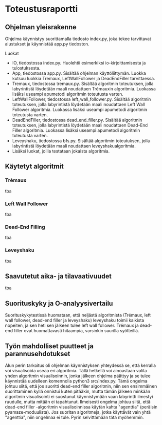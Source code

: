 # Toteustusraportti

## Ohjelman yleisrakenne

Ohjelma käynnistyy suorittamalla tiedosto index.py, joka tekee tarvittavat alustukset ja käynnistää app.py tiedoston.

Luokat
- IO, tiedostossa index.py. Huolehtii esimerkiksi io-kirjoittamisesta ja tulostuksesta.
- App, tiedostossa app.py. Sisältää ohjelman käyttöliittymän. Luokka kutsuu luokkia Tremaux, LeftWallFollower ja DeadEndFiller tarvittaessa.
- Tremaux, tiedostossa tremaux.py. Sisältää algoritmin toteutuksen, jolla labyrintistä löydetään maali noudattaen Trémauxin algoritmia. Luokassa lisäksi useampi apumetodi algoritmin toteutusta varten.
- LeftWallFollower, tiedostossa left_wall_follower.py. Sisältää algoritmin toteutuksen, jolla labyrintistä löydetään maali noudattaen Left Wall Follower algoritmia. Luokassa lisäksi useampi apumetodi algoritmin toteutusta varten.
- DeadEndFiller, tiedostossa dead_end_filler.py. Sisältää algoritmin toteutuksen, jolla labyrintistä löydetään maali noudattaen Dead-End Filler algoritmia. Luokassa lisäksi useampi apumetodi algoritmin toteutusta varten.
- Leveyshaku, tiedostossa bfs.py. Sisältää algoritmin toteutuksen, jolla labyrintistä löydetään maali noudattaen leveyshakualgoritmia.
- Lisäksi luokat, joilla testataan jokaista algoritmia.

## Käytetyt algoritmit

### Trémaux

tba

### Left Wall Follower

tba

### Dead-End Filling

tba

### Leveyshaku

tba

## Saavutetut aika- ja tilavaativuudet

tba

## Suorituskyky ja O-analyysivertailu

Suorituskykytestissä huomataan, että neljästä algoritmista (Trémaux, left wall follower, dead-end filler ja leveyshaku) leveyshaku toimii kaikista nopeiten, ja sen heti sen jälkeen tulee left wall follower. Trémaux ja dead-end filler ovat huomattavasti hitaampia, varsinkin suurilla syötteillä.

## Työn mahdolliset puutteet ja parannusehdotukset

Alun perin tarkoitus oli ohjelman käynnistyksen yhteydessä se, että kerralla voi visualisoida useaa eri algoritmia. Tällä hetkellä voi ainoastaan valita
yhden algoritmin visualisoinnin, jonka jälkeen ohjelma päättyy ja se tulee käynnistää uudelleen komennolla python3 src/index.py. Tämä ongelma johtuu siitä,
että jos suoritti dead-end filler algoritmin, niin sen ensimmäinen suorittaminen kyllä onnistui kuten pitääkin, mutta tämän jälkeen minkään algoritmin visualisointi ei suostunut käynnistymään vaan labyrintti ilmestyi ruudulle, mutta mitään ei tapahtunut. Ilmeisesti ongelma johtuu siitä, että dead-end filler -algoritmin visualisoinnissa käytän kahta "agenttia" (peräisin pyamaze-moduulista). Jos suoritan algoritmeja, jotka käyttävät vain yhtä "agenttia", niin ongelmaa ei tule. Pyrin selvittämään tätä myöhemmin.
